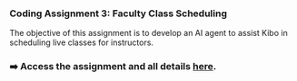 
### Coding Assignment 3: Faculty Class Scheduling
The objective of this assignment is to develop an AI agent to assist Kibo in scheduling live classes for instructors. 

### ➡️ Access the assignment and all details [here](https://github.com/kiboschool/ai-faculty-class-scheduler).
